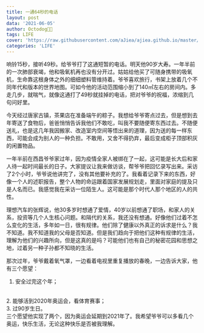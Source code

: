 ```yaml
---
title: 一通64秒的电话
layout: post
data: '2021-06-05'
author: Octodog🐙🐶
tags: LIFE
cover: 'https://raw.githubusercontent.com/aJiea/ajiea.github.io/master/_posts/210605/COVER.JPG'
categories: 'LIFE'
---
```


响铃15秒，接听49秒。给爷爷打了这通短暂的电话。明天他90岁大寿。一年半前的一次肺部衰竭，他和吸氧机再也没有分开过。姑姑给他买了可随身携带的吸氧机，生命靠这根身体之外的细细塑料管维持着。爷爷喜欢旅行，书架上放着几个不同年代和版本的世界地图。可如今他的活动范围缩小到了140㎡左右的房间内。多走几步，就喘气，就像这通打了49秒就挂掉的电话，把对爷爷的祝福，浓缩到几句问好里。
<br/>

今天经过唐家古镇，茶果店在准备端午的粽子。我想给爷爷寄点过去，但是想到去年寄送了食物后，爸爸悄悄告诉我他们不敢吃，叫我不要随便寄东西过去。不随便送礼，也是这几年我因搬家、改造室内空间等悟出来的道理，因为送的每一样东西，可能会成为别人的一种负担。不敢用，又舍不得扔弃，最后变成柜子顶部积灰的闲置物品。
<br/>

一年半前在西昌爷爷家过年，因为疫情全家人被绑在了一起，这可能是长大后和家人待一起时间最长的日子。大家提议让我来做访谈，帮爷爷把回忆录写出来。采访了2个小时，爷爷说他讲完了，没有其他要补充的了。我看着记录下来的东西，好像一个人的述职报告，整个人物的命运跟着国家发展规划走，里面对家庭的提及只是人名而已。我感觉我在采访一位陌生人。这可能是那个时代人那个地区的人的共性。
<br/>

理想汽车的张辉说，他30多岁时想通了爱情，40岁以前想通了职场，和家人的关系，投资等几个人生核心问题。和隔代的关系，我还没有想通。好像他们过着不怎么变化的生活，多年如一日，很有规律。他们除了健康以外真正的诉求是什么？我不知道。我不知道我的父母是否知道。但是我们趋向于把他们这种有规律的生活，理解为他们的兴趣所向，但是这真的是吗？可能他们也有自己的秘密花园和思想之地，过着另一种子孙都不知晓的生活。

那次过年，爷爷戴着氧气罩，一边看着电视里重复播放的春晚，一边告诉大家，他有三个愿望：
1. 安全过完这个年；
<br/>
2. 能够活到2020年奥运会，看体育赛事；
<br/>
3. 过90岁生日。
<br/>
三个愿望他实现了两个，因为奥运会延期到2021年了。我希望爷爷可以多看几个奥运，快乐生活，无论这种快乐是否被我理解。